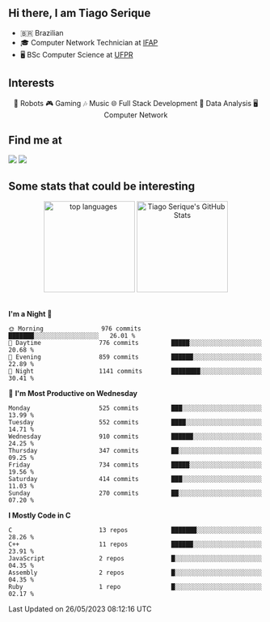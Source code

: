 
<h2> Hi there, I am Tiago Serique</h2>

<div>
	<ul>
		<li>🇧🇷 Brazilian</li>
		<li>🎓 Computer Network Technician at <a href="https://www.ifap.edu.br/">IFAP</a></li>
		<li>🖥️ BSc Computer Science at <a href="https://www.ufpr.br/portalufpr/">UFPR</a></li>
	</ul>
</div>


<h2>Interests</h2>

<div align="center">
	🤖 Robots 🎮 Gaming 🎶 Music 🌐 Full Stack Development 🎲 Data Analysis 🖥️ Computer Network
</div>

<h2>Find me at</h2>

<div>
	<a href="https://www.linkedin.com/in/tiago-serique"><img src="https://img.shields.io/badge/LinkedIn-0077B5?style=for-the-badge&logo=linkedin&logoColor=white"></a>
	<a href="https://www.instagram.com/tiago.serique/"><img src="https://img.shields.io/badge/Instagram-E4405F?style=for-the-badge&logo=instagram&logoColor=white"></a>
</div>

<h2>Some stats that could be interesting</h2>

<div align="center">
	<img height="180em" src="https://tiagoserique.vercel.app/api/top-langs/?layout=compact&theme=tokyonight&username=tiagoserique&langs_count=10&hide=makefile&exclude_repo=vim-mods" alt="top languages">
	<img height="180em" src="https://tiagoserique.vercel.app/api?username=tiagoserique&count_private=true&show_icons=true&theme=tokyonight&include_all_commits=true" alt="Tiago Serique's GitHub Stats">
</div> 

<br>

<!--START_SECTION:waka-->
**I'm a Night 🦉** 

```text
🌞 Morning                976 commits         ███████░░░░░░░░░░░░░░░░░░   26.01 % 
🌆 Daytime                776 commits         █████░░░░░░░░░░░░░░░░░░░░   20.68 % 
🌃 Evening                859 commits         ██████░░░░░░░░░░░░░░░░░░░   22.89 % 
🌙 Night                  1141 commits        ████████░░░░░░░░░░░░░░░░░   30.41 % 
```
📅 **I'm Most Productive on Wednesday** 

```text
Monday                   525 commits         ███░░░░░░░░░░░░░░░░░░░░░░   13.99 % 
Tuesday                  552 commits         ████░░░░░░░░░░░░░░░░░░░░░   14.71 % 
Wednesday                910 commits         ██████░░░░░░░░░░░░░░░░░░░   24.25 % 
Thursday                 347 commits         ██░░░░░░░░░░░░░░░░░░░░░░░   09.25 % 
Friday                   734 commits         █████░░░░░░░░░░░░░░░░░░░░   19.56 % 
Saturday                 414 commits         ███░░░░░░░░░░░░░░░░░░░░░░   11.03 % 
Sunday                   270 commits         ██░░░░░░░░░░░░░░░░░░░░░░░   07.20 % 
```


**I Mostly Code in C** 

```text
C                        13 repos            ███████░░░░░░░░░░░░░░░░░░   28.26 % 
C++                      11 repos            ██████░░░░░░░░░░░░░░░░░░░   23.91 % 
JavaScript               2 repos             █░░░░░░░░░░░░░░░░░░░░░░░░   04.35 % 
Assembly                 2 repos             █░░░░░░░░░░░░░░░░░░░░░░░░   04.35 % 
Ruby                     1 repo              █░░░░░░░░░░░░░░░░░░░░░░░░   02.17 % 
```




 Last Updated on 26/05/2023 08:12:16 UTC
<!--END_SECTION:waka-->
